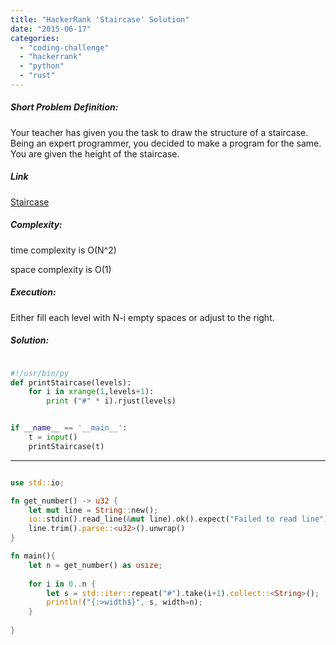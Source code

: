 ```yaml
---
title: "HackerRank 'Staircase' Solution"
date: "2015-06-17"
categories: 
  - "coding-challenge"
  - "hackerrank"
  - "python"
  - "rust"
---
```


##### Short Problem Definition:

Your teacher has given you the task to draw the structure of a staircase. Being an expert programmer, you decided to make a program for the same. You are given the height of the staircase.

##### Link

[Staircase](https://www.hackerrank.com/challenges/staircase)

##### Complexity:

time complexity is O(N^2)

space complexity is O(1)

##### Execution:

Either fill each level with N-i empty spaces or adjust to the right.

##### Solution:

```python

#!/usr/bin/py
def printStaircase(levels):
    for i in xrange(1,levels+1):
        print ("#" * i).rjust(levels)


if __name__ == '__main__':
    t = input()
    printStaircase(t)
```

* * *

```rust

use std::io;

fn get_number() -> u32 {
    let mut line = String::new();
    io::stdin().read_line(&mut line).ok().expect("Failed to read line");
    line.trim().parse::<u32>().unwrap()
}

fn main(){
    let n = get_number() as usize;
    
    for i in 0..n {
        let s = std::iter::repeat("#").take(i+1).collect::<String>();
        println!("{:>width$}", s, width=n);
    }
    
}
```
